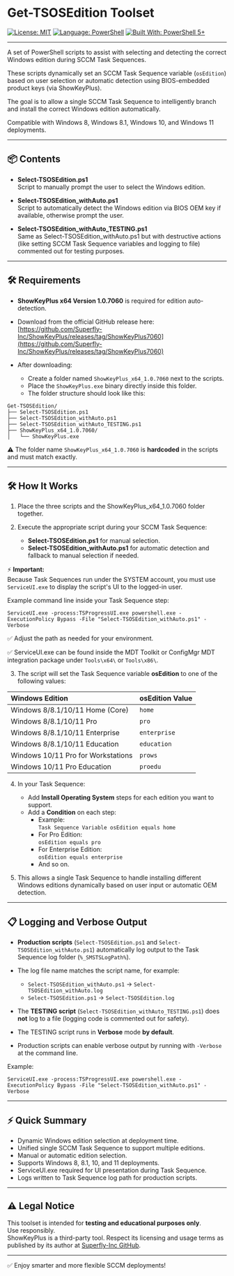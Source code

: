 # Get-TSOSEdition Toolset

[![License: MIT](https://img.shields.io/badge/License-MIT-green.svg)](https://opensource.org/licenses/MIT)
[![Language: PowerShell](https://img.shields.io/badge/Language-PowerShell-blue.svg)](https://learn.microsoft.com/en-us/powershell/)
[![Built With: PowerShell 5+](https://img.shields.io/badge/Built%20With-PowerShell%205+-blueviolet.svg)](https://learn.microsoft.com/en-us/powershell/)

---

A set of PowerShell scripts to assist with selecting and detecting the correct Windows edition during SCCM Task Sequences.

These scripts dynamically set an SCCM Task Sequence variable (`osEdition`) based on user selection or automatic detection using BIOS-embedded product keys (via ShowKeyPlus).

The goal is to allow a single SCCM Task Sequence to intelligently branch and install the correct Windows edition automatically.

Compatible with Windows 8, Windows 8.1, Windows 10, and Windows 11 deployments.

---

## 📦 Contents

- **Select-TSOSEdition.ps1**  
  Script to manually prompt the user to select the Windows edition.

- **Select-TSOSEdition_withAuto.ps1**  
  Script to automatically detect the Windows edition via BIOS OEM key if available, otherwise prompt the user.

- **Select-TSOSEdition_withAuto_TESTING.ps1**  
  Same as Select-TSOSEdition_withAuto.ps1 but with destructive actions (like setting SCCM Task Sequence variables and logging to file) commented out for testing purposes.

---

## 🛠 Requirements

- **ShowKeyPlus x64 Version 1.0.7060** is required for edition auto-detection.
- Download from the official GitHub release here:
  [https://github.com/Superfly-Inc/ShowKeyPlus/releases/tag/ShowKeyPlus7060](https://github.com/Superfly-Inc/ShowKeyPlus/releases/tag/ShowKeyPlus7060)

- After downloading:
  - Create a folder named `ShowKeyPlus_x64_1.0.7060` next to the scripts.
  - Place the `ShowKeyPlus.exe` binary directly inside this folder.
  - The folder structure should look like this:

```
Get-TSOSEdition/
├── Select-TSOSEdition.ps1
├── Select-TSOSEdition_withAuto.ps1
├── Select-TSOSEdition_withAuto_TESTING.ps1
├── ShowKeyPlus_x64_1.0.7060/
│   └── ShowKeyPlus.exe
```

⚠️ The folder name `ShowKeyPlus_x64_1.0.7060` is **hardcoded** in the scripts and must match exactly.

---

## 🛠 How It Works

1. Place the three scripts and the ShowKeyPlus_x64_1.0.7060 folder together.

2. Execute the appropriate script during your SCCM Task Sequence:
   - **Select-TSOSEdition.ps1** for manual selection.
   - **Select-TSOSEdition_withAuto.ps1** for automatic detection and fallback to manual selection if needed.

⚡ **Important:**  
Because Task Sequences run under the SYSTEM account, you must use `ServiceUI.exe` to display the script's UI to the logged-in user.

Example command line inside your Task Sequence step:

```
ServiceUI.exe -process:TSProgressUI.exe powershell.exe -ExecutionPolicy Bypass -File "Select-TSOSEdition_withAuto.ps1" -Verbose
```

✅ Adjust the path as needed for your environment.

✅ ServiceUI.exe can be found inside the MDT Toolkit or ConfigMgr MDT integration package under `Tools\x64\` or `Tools\x86\`.

3. The script will set the Task Sequence variable **osEdition** to one of the following values:

| Windows Edition | osEdition Value |
|:---|:---|
| Windows 8/8.1/10/11 Home (Core) | `home` |
| Windows 8/8.1/10/11 Pro | `pro` |
| Windows 8/8.1/10/11 Enterprise | `enterprise` |
| Windows 8/8.1/10/11 Education | `education` |
| Windows 10/11 Pro for Workstations | `prows` |
| Windows 10/11 Pro Education | `proedu` |

4. In your Task Sequence:
   - Add **Install Operating System** steps for each edition you want to support.
   - Add a **Condition** on each step:
     - Example:  
       `Task Sequence Variable osEdition equals home`
     - For Pro Edition:  
       `osEdition equals pro`
     - For Enterprise Edition:  
       `osEdition equals enterprise`
     - And so on.

5. This allows a single Task Sequence to handle installing different Windows editions dynamically based on user input or automatic OEM detection.

---

## 📋 Logging and Verbose Output

- **Production scripts** (`Select-TSOSEdition.ps1` and `Select-TSOSEdition_withAuto.ps1`) automatically log output to the Task Sequence log folder (`%_SMSTSLogPath%`).
- The log file name matches the script name, for example:
  - `Select-TSOSEdition_withAuto.ps1` → `Select-TSOSEdition_withAuto.log`
  - `Select-TSOSEdition.ps1` → `Select-TSOSEdition.log`
- The **TESTING script** (`Select-TSOSEdition_withAuto_TESTING.ps1`) does **not** log to a file (logging code is commented out for safety).

- The TESTING script runs in **Verbose** mode **by default**.
- Production scripts can enable verbose output by running with `-Verbose` at the command line.

Example:

```
ServiceUI.exe -process:TSProgressUI.exe powershell.exe -ExecutionPolicy Bypass -File "Select-TSOSEdition_withAuto.ps1" -Verbose
```

---

## ⚡ Quick Summary

- Dynamic Windows edition selection at deployment time.
- Unified single SCCM Task Sequence to support multiple editions.
- Manual or automatic edition selection.
- Supports Windows 8, 8.1, 10, and 11 deployments.
- ServiceUI.exe required for UI presentation during Task Sequence.
- Logs written to Task Sequence log path for production scripts.

---

## ⚠️ Legal Notice

This toolset is intended for **testing and educational purposes only**.  
Use responsibly.  
ShowKeyPlus is a third-party tool. Respect its licensing and usage terms as published by its author at [Superfly-Inc GitHub](https://github.com/Superfly-Inc).

---

✅ Enjoy smarter and more flexible SCCM deployments!
